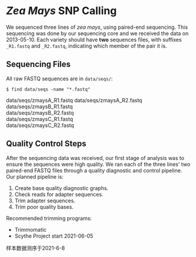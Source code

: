 # *Zea Mays* SNP Calling

We sequenced three lines of *zea mays*, using paired-end
sequencing. This sequencing was done by our sequencing core and we
received the data on 2013-05-10. Each variety should have **two**
sequences files, with suffixes `_R1.fastq` and `_R2.fastq`, indicating
which member of the pair it is.

## Sequencing Files

All raw FASTQ sequences are in `data/seqs/`:

`$ find data/seqs -name "*.fastq"`

data/seqs/zmaysA_R1.fastq 
data/seqs/zmaysA_R2.fastq  
data/seqs/zmaysB_R1.fastq  
data/seqs/zmaysB_R2.fastq  
data/seqs/zmaysC_R1.fastq  
data/seqs/zmaysC_R2.fastq  

## Quality Control Steps

After the sequencing data was received, our first stage of analysis
was to ensure the sequences were high quality. We ran each of the
three lines' two paired-end FASTQ files through a quality diagnostic
and control pipeline. Our planned pipeline is:

1. Create base quality diagnostic graphs.
2. Check reads for adapter sequences.
3. Trim adapter sequences.
4. Trim poor quality bases.

Recommended trimming programs:  

- Trimmomatic
- Scythe
Project start 2021-06-05

样本数据测序于2021-6-8
